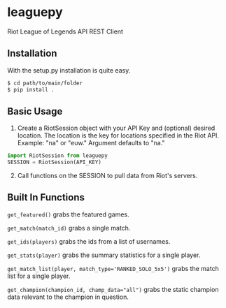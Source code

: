 # leaguepy
Riot League of Legends API REST Client

## Installation
With the setup.py installation is quite easy.

```sh
$ cd path/to/main/folder
$ pip install .
```

## Basic Usage
1. Create a RiotSession object with your API Key and (optional) desired location. The location is the key for locations specified in the Riot API. Example: "na" or "euw." Argument defaults to "na."
```python
import RiotSession from leaguepy
SESSION = RiotSession(API_KEY)
```
2. Call functions on the SESSION to pull data from Riot's servers.

## Built In Functions
`get_featured()` grabs the featured games.

`get_match(match_id)` grabs a single match.

`get_ids(players)` grabs the ids from a list of usernames.

`get_stats(player)` grabs the summary statistics for a single player.

`get_match_list(player, match_type='RANKED_SOLO_5x5')` grabs the match list
  for a single player.

`get_champion(champion_id, champ_data="all")` grabs the static champion data
  relevant to the champion in question.
